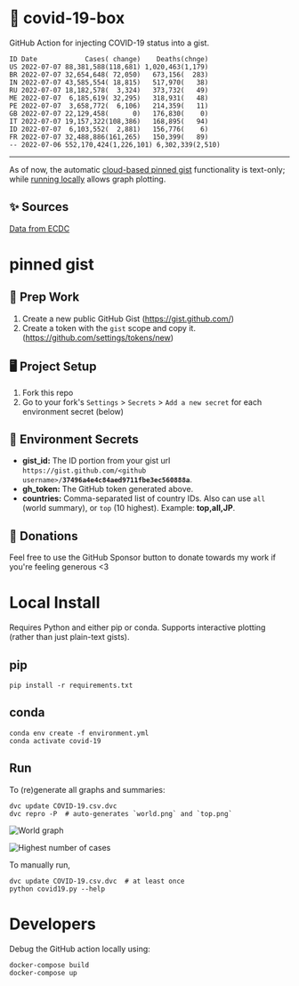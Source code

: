 # 🏥 covid-19-box

GitHub Action for injecting COVID-19 status into a gist.

```
ID Date            Cases( change)    Deaths(chnge)
US 2022-07-07 88,381,588(118,681) 1,020,463(1,179)
BR 2022-07-07 32,654,648( 72,050)   673,156(  283)
IN 2022-07-07 43,585,554( 18,815)   517,970(   38)
RU 2022-07-07 18,182,578(  3,324)   373,732(   49)
ME 2022-07-07  6,185,619( 32,295)   318,931(   48)
PE 2022-07-07  3,658,772(  6,106)   214,359(   11)
GB 2022-07-07 22,129,458(      0)   176,830(    0)
IT 2022-07-07 19,157,322(108,386)   168,895(   94)
ID 2022-07-07  6,103,552(  2,881)   156,776(    6)
FR 2022-07-07 32,488,886(161,265)   150,399(   89)
-- 2022-07-06 552,170,424(1,226,101) 6,302,339(2,510)
```

---

As of now, the automatic [cloud-based pinned gist](#pinned-gist) functionality is text-only;
while [running locally](#local-install) allows graph plotting.

## ✨ Sources

[Data from ECDC](https://www.ecdc.europa.eu/en/publications-data/download-todays-data-geographic-distribution-covid-19-cases-worldwide)

# pinned gist

## 🎒 Prep Work
1. Create a new public GitHub Gist (https://gist.github.com/)
1. Create a token with the `gist` scope and copy it. (https://github.com/settings/tokens/new)

## 🖥 Project Setup
1. Fork this repo
1. Go to your fork's `Settings` > `Secrets` > `Add a new secret` for each environment secret (below)

## 🤫 Environment Secrets
- **gist_id:** The ID portion from your gist url `https://gist.github.com/<github username>/`**`37496a4e4c84aed9711fbe3ec560888a`**.
- **gh_token:** The GitHub token generated above.
- **countries:** Comma-separated list of country IDs. Also can use `all` (world summary), or `top` (10 highest). Example: **top,all,JP**.

## 💸 Donations

Feel free to use the GitHub Sponsor button to donate towards my work if you're feeling generous <3

# Local Install

Requires Python and either pip or conda. Supports interactive plotting (rather than just plain-text gists).

## pip

```
pip install -r requirements.txt
```

## conda

```
conda env create -f environment.yml
conda activate covid-19
```

## Run

To (re)generate all graphs and summaries:

```
dvc update COVID-19.csv.dvc
dvc repro -P  # auto-generates `world.png` and `top.png`
```

![World graph](world.png)

![Highest number of cases](top.png)

To manually run,

```
dvc update COVID-19.csv.dvc  # at least once
python covid19.py --help
```

# Developers

Debug the GitHub action locally using:

```
docker-compose build
docker-compose up
```
